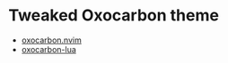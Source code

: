 # Tweaked Oxocarbon theme

- [oxocarbon.nvim](https://github.com/nyoom-engineering/oxocarbon.nvim) 
- [oxocarbon-lua](https://github.com/sindrets/oxocarbon-lua.nvim) 
